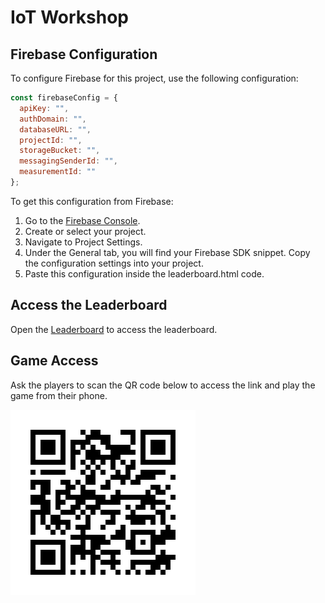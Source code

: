 # IoT Workshop

## Firebase Configuration

To configure Firebase for this project, use the following configuration:

```javascript
const firebaseConfig = {
  apiKey: "",
  authDomain: "",
  databaseURL: "",
  projectId: "",
  storageBucket: "",
  messagingSenderId: "",
  measurementId: ""
};
```

To get this configuration from Firebase:
1. Go to the [Firebase Console](https://console.firebase.google.com/).
2. Create or select your project.
3. Navigate to Project Settings.
4. Under the General tab, you will find your Firebase SDK snippet. Copy the configuration settings into your project.
5. Paste this configuration inside the leaderboard.html code.

## Access the Leaderboard

Open the [Leaderboard](https://dharanidhara.me/iot-workshop/leaderboard.html) to access the leaderboard.

## Game Access

Ask the players to scan the QR code below to access the link and play the game from their phone.

![QR Code for website](./assets/image.png)
